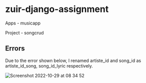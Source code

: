 # zuir-django-assignment

Apps - musicapp

Project - songcrud

## Errors

Due to the error shown below, I renamed artiste_id and song_id as artiste_id_song, song_id_lyric respectively.

![Screenshot 2022-10-29 at 08 34 52](https://user-images.githubusercontent.com/64220829/198820092-a7d8bb09-fe6f-40cf-b734-fb934cd4b2ec.png)

